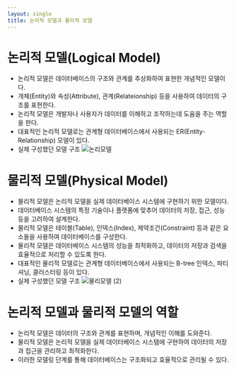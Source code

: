 ```yaml
---
layout: single
title: 논리적 모델과 물리적 모델
---
```


# 논리적 모델(Logical Model)
- 논리적 모델은 데이터베이스의 구조와 관계를 추상화하여 표현한 개념적인 모델이다.
- 개체(Entity)와 속성(Attribute), 관계(Relateionship) 등을 사용하여 데이터의 구조를 표현한다.
- 논리적 모델은 개발자나 사용자가 데이터를 이해하고 조작하는데 도움을 주는 역할을 한다.
- 대표적인 논리적 모델로는 관계형 데이터베이스에서 사용되는 ER(Entity-Relationship) 모델이 있다.
- 실제 구성했던 모델 구조
![논리모델](https://github.com/DJSon2/about-me/assets/124123956/3131636d-62cf-40c2-bc1c-f7e01e0807f8)

# 물리적 모델(Physical Model)
- 물리적 모델은 논리적 모델을 실제 데이터베이스 시스템에 구현하기 위한 모델이다.
- 데이터베이스 시스템의 특정 기술이나 플랫폼에 맞추어 데이터의 저장, 접근, 성능 등을 고려하여 설계한다.
- 물리적 모델은 테이블(Table), 인덱스(Index), 제약조건(Constraint) 등과 같은 요소들을 사용하여 데이터베이스를 구성한다.
- 물리적 모델은 데이터베이스 시스템의 성능을 최적화하고, 데이터의 저장과 검색을 효율적으로 처리할 수 있도록 한다.
- 대표적인 물리적 모델로는 관계형 데이터베이스에서 사용되는 B-tree 인덱스, 파티셔닝, 클러스터링 등이 있다.
- 실제 구성했던 모델 구조
![물리모델 (2)](https://github.com/DJSon2/about-me/assets/124123956/ff582c3e-fa81-45b4-bb2e-ef18e9fe2fe1)


# 논리적 모델과 물리적 모델의 역할
- 논리적 모델은 데이터의 구조와 관계를 표현하며, 개념적인 이해를 도와준다.
- 물리적 모델은 논리적 모델을 실제 데이터베이스 시스템에 구현하여 데이터의 저장과 접근을 관리하고 최적화한다.
- 이러한 모델링 단계를 통해 데이터베이스는 구조화되고 효율적으로 관리될 수 있다.